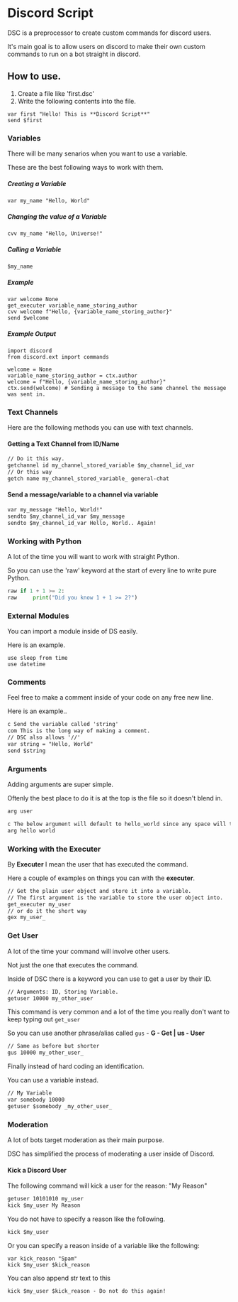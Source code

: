 # Discord Script

DSC is a preprocessor to create custom commands for discord users.

It's main goal is to allow users on discord to make their own custom commands to run on a bot straight in discord.

## How to use.

1. Create a file like 'first.dsc'
2. Write the following contents into the file.

```
var first "Hello! This is **Discord Script**"
send $first
```

### Variables

There will be many senarios when you want to use a variable.

These are the best following ways to work with them.

##### Creating a Variable

```
var my_name "Hello, World"
```

##### Changing the value of a Variable

```
cvv my_name "Hello, Universe!"
```

##### Calling a Variable

```
$my_name
```

##### Example

```
var welcome None
get_executer variable_name_storing_author
cvv welcome f"Hello, {variable_name_storing_author}"
send $welcome
```

##### Example Output

```
import discord
from discord.ext import commands

welcome = None
variable_name_storing_author = ctx.author
welcome = f"Hello, {variable_name_storing_author}"
ctx.send(welcome) # Sending a message to the same channel the message was sent in.
```

### Text Channels

Here are the following methods you can use with text channels.

#### Getting a Text Channel from ID/Name

```txt
// Do it this way.
getchannel id my_channel_stored_variable $my_channel_id_var
// Or this way
getch name my_channel_stored_variable_ general-chat
```

#### Send a message/variable to a channel via variable

```txt
var my_message "Hello, World!"
sendto $my_channel_id_var $my_message
sendto $my_channel_id_var Hello, World.. Again!
```

### Working with Python

A lot of the time you will want to work with straight Python.

So you can use the 'raw' keyword at the start of every line to write pure Python.

```py
raw if 1 + 1 >= 2:
raw     print("Did you know 1 + 1 >= 2?")
```

### External Modules

You can import a module inside of DS easily.

Here is an example.
```
use sleep from time
use datetime
```

### Comments

Feel free to make a comment inside of your code on any free new line.

Here is an example..

```txt
c Send the variable called 'string'
com This is the long way of making a comment.
// DSC also allows '//'
var string = "Hello, World"
send $string
```

### Arguments

Adding arguments are super simple.

Oftenly the best place to do it is at the top is the file so it doesn't blend in.

```txt
arg user

c The below argument will default to hello_world since any space will transfer to a _
arg hello world 
```

### Working with the Executer

By **Executer** I mean the user that has executed the command.

Here a couple of examples on things you can with the **executer**.

```txt
// Get the plain user object and store it into a variable.
// The first argument is the variable to store the user object into.
get_executer my_user
// or do it the short way
gex my_user_
```

### Get User

A lot of the time your command will involve other users.

Not just the one that executes the command. 

Inside of DSC there is a keyword you can use to get a user by their ID.

```txt
// Arguments: ID, Storing Variable.
getuser 10000 my_other_user
```

This command is very common and a lot of the time you really don't want to keep typing out `get_user`

So you can use another phrase/alias called `gus` - **G - Get | us - User**

```txt
// Same as before but shorter
gus 10000 my_other_user_
```

Finally instead of hard coding an identification.

You can use a variable instead. 

```txt
// My Variable
var somebody 10000
getuser $somebody _my_other_user_
```

### Moderation

A lot of bots target moderation as their main purpose.

DSC has simplified the process of moderating a user inside of Discord.

#### Kick a Discord User

The following command will kick a user for the reason: "My Reason"

```txt
getuser 10101010 my_user
kick $my_user My Reason
```

You do not have to specify a reason like the following.

```txt
kick $my_user
```

Or you can specify a reason inside of a variable like the following:

```
var kick_reason "Spam"
kick $my_user $kick_reason
```

You can also append str text to this
```
kick $my_user $kick_reason - Do not do this again!
```